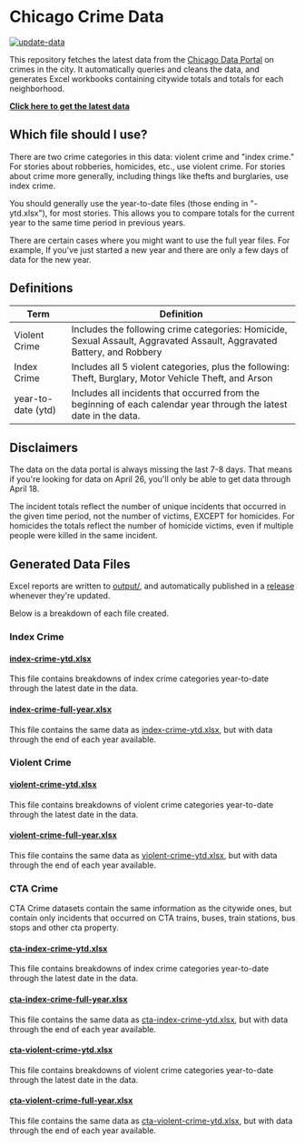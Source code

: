 # Chicago Crime Data

[![update-data](https://github.com/cbschicago/chicago-crime-data/actions/workflows/update-data.yaml/badge.svg)](https://github.com/cbschicago/chicago-crime-data/actions/workflows/update-data.yaml)

This repository fetches the latest data from the [Chicago Data Portal](https://data.cityofchicago.org/) on crimes in the city. It automatically queries and cleans the data, and generates Excel workbooks containing citywide totals and totals for each neighborhood.

**[Click here to get the latest data](https://github.com/cbschicago/chicago-crime-data/releases/tag/latest)**

## Which file should I use?

There are two crime categories in this data: violent crime and "index crime." For stories about robberies, homicides, etc., use violent crime. For stories about crime more generally, including things like thefts and burglaries, use index crime.

You should generally use the year-to-date files (those ending in "-ytd.xlsx"), for most stories. This allows you to compare totals for the current year to the same time period in previous years.

There are certain cases where you might want to use the full year files. For example, If you've just started a new year and there are only a few days of data for the new year.

## Definitions

| Term               | Definition                                                                                                             |
| ------------------ | ---------------------------------------------------------------------------------------------------------------------- |
| Violent Crime      | Includes the following crime categories: Homicide, Sexual Assault, Aggravated Assault, Aggravated Battery, and Robbery |
| Index Crime        | Includes all 5 violent categories, plus the following: Theft, Burglary, Motor Vehicle Theft, and Arson                 |
| year-to-date (ytd) | Includes all incidents that occurred from the beginning of each calendar year through the latest date in the data.     |

## Disclaimers

The data on the data portal is always missing the last 7-8 days. That means if you're looking for data on April 26, you'll only be able to get data through April 18.

The incident totals reflect the number of unique incidents that occurred in the given time period, not the number of victims, EXCEPT for homicides. For homicides the totals reflect the number of homicide victims, even if multiple people were killed in the same incident.

## Generated Data Files

Excel reports are written to [output/](output/), and automatically published in a [release](https://github.com/cbschicago/chicago-crime-data/releases/tag/latest) whenever they're updated.

Below is a breakdown of each file created.

### Index Crime

#### [index-crime-ytd.xlsx](output/index-crime-ytd.xlsx)

This file contains breakdowns of index crime categories year-to-date through the latest date in the data.

#### [index-crime-full-year.xlsx](output/index-crime-full-year.xlsx)

This file contains the same data as [index-crime-ytd.xlsx](#index-crime-ytd.xlsx), but with data through the end of each year available.

### Violent Crime

#### [violent-crime-ytd.xlsx](output/violent-crime-ytd.xlsx)

This file contains breakdowns of violent crime categories year-to-date through the latest date in the data.

#### [violent-crime-full-year.xlsx](output/violent-crime-full-year.xlsx)

This file contains the same data as [violent-crime-ytd.xlsx](#violent-crime-ytd.xlsx), but with data through the end of each year available.

### CTA Crime

CTA Crime datasets contain the same information as the citywide ones, but contain only incidents that occurred on CTA trains, buses, train stations, bus stops and other cta property.

#### [cta-index-crime-ytd.xlsx](output/cta-index-crime-ytd.xlsx)

This file contains breakdowns of index crime categories year-to-date through the latest date in the data.

#### [cta-index-crime-full-year.xlsx](output/cta-index-crime-full-year.xlsx)

This file contains the same data as [cta-index-crime-ytd.xlsx](#cta-index-crime-ytd.xlsx), but with data through the end of each year available.

#### [cta-violent-crime-ytd.xlsx](output/cta-violent-crime-ytd.xlsx)

This file contains breakdowns of violent crime categories year-to-date through the latest date in the data.

#### [cta-violent-crime-full-year.xlsx](output/cta-violent-crime-full-year.xlsx)

This file contains the same data as [cta-violent-crime-ytd.xlsx](#cta-violent-crime-ytd.xlsx), but with data through the end of each year available.
